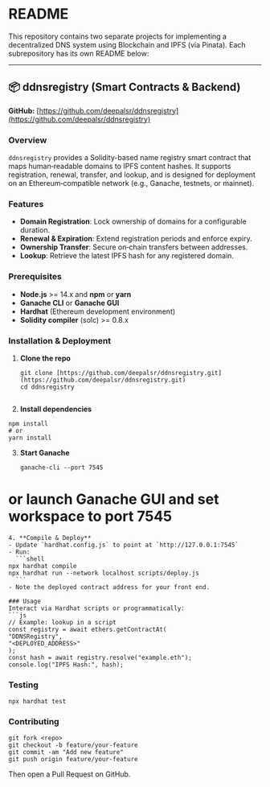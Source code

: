 # README

This repository contains two separate projects for implementing a decentralized DNS system using Blockchain and IPFS (via Pinata). Each subrepository has its own README below:

---

## 📦 ddnsregistry (Smart Contracts & Backend)

**GitHub:** [https://github.com/deepalsr/ddnsregistry](https://github.com/deepalsr/ddnsregistry)

### Overview

`ddnsregistry` provides a Solidity-based name registry smart contract that maps human‑readable domains to IPFS content hashes. It supports registration, renewal, transfer, and lookup, and is designed for deployment on an Ethereum‑compatible network (e.g., Ganache, testnets, or mainnet).

### Features

* **Domain Registration**: Lock ownership of domains for a configurable duration.
* **Renewal & Expiration**: Extend registration periods and enforce expiry.
* **Ownership Transfer**: Secure on‑chain transfers between addresses.
* **Lookup**: Retrieve the latest IPFS hash for any registered domain.

### Prerequisites

* **Node.js** >= 14.x and **npm** or **yarn**
* **Ganache CLI** or **Ganache GUI**
* **Hardhat** (Ethereum development environment)
* **Solidity compiler** (solc) >= 0.8.x

### Installation & Deployment

1. **Clone the repo**

   ```shell
   git clone [https://github.com/deepalsr/ddnsregistry.git](https://github.com/deepalsr/ddnsregistry.git)
   cd ddnsregistry
 ```

````
2. **Install dependencies**
```shell
npm install
# or
yarn install
````

3. **Start Ganache**

   ```shell
   ganache-cli --port 7545
   ```



# or launch Ganache GUI and set workspace to port 7545

````
4. **Compile & Deploy**
- Update `hardhat.config.js` to point at `http://127.0.0.1:7545`
- Run:
  ```shell
npx hardhat compile
npx hardhat run --network localhost scripts/deploy.js
  ```
- Note the deployed contract address for your front end.

### Usage
Interact via Hardhat scripts or programmatically:
```js
// Example: lookup in a script
const registry = await ethers.getContractAt(
"DDNSRegistry",
"<DEPLOYED_ADDRESS>"
);
const hash = await registry.resolve("example.eth");
console.log("IPFS Hash:", hash);
````

### Testing

```shell
npx hardhat test
```

### Contributing

```shell
git fork <repo>
git checkout -b feature/your-feature
git commit -am "Add new feature"
git push origin feature/your-feature
```

Then open a Pull Request on GitHub.

